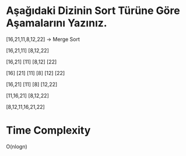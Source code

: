 # Aşağıdaki Dizinin Sort Türüne Göre Aşamalarını Yazınız.  
[16,21,11,8,12,22] -> Merge Sort  

[16,21,11] [8,12,22]  

[16,21] [11] [8,12] [22]  

[16] [21] [11] [8] [12] [22]  

[16,21] [11] [8] [12,22]  

[11,16,21] [8,12,22]  

[8,12,11,16,21,22]  

# Time Complexity  
O(nlogn)